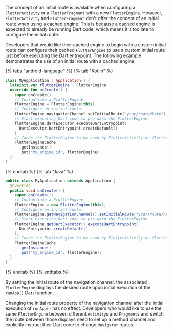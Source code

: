 The concept of an initial route is available when configuring a
`FlutterActivity` or a `FlutterFragment` with a new `FlutterEngine`.
However, `FlutterActivity` and `FlutterFragment` don't offer the
concept of an initial route when using a cached engine.
This is because a cached engine is expected to already be
running Dart code, which means it's too late to configure the
initial route.

Developers that would like their cached engine to begin
with a custom initial route can configure their cached
`FlutterEngine` to use a custom initial route just before
executing the Dart entrypoint. The following example
demonstrates the use of an initial route with a cached engine:

{% tabs "android-language" %}
{% tab "Kotlin" %}

```kotlin title="MyApplication.kt"
class MyApplication : Application() {
  lateinit var flutterEngine : FlutterEngine
  override fun onCreate() {
    super.onCreate()
    // Instantiate a FlutterEngine.
    flutterEngine = FlutterEngine(this)
    // Configure an initial route.
    flutterEngine.navigationChannel.setInitialRoute("your/route/here");
    // Start executing Dart code to pre-warm the FlutterEngine.
    flutterEngine.dartExecutor.executeDartEntrypoint(
      DartExecutor.DartEntrypoint.createDefault()
    )
    // Cache the FlutterEngine to be used by FlutterActivity or FlutterFragment.
    FlutterEngineCache
      .getInstance()
      .put("my_engine_id", flutterEngine)
  }
}
```

{% endtab %}
{% tab "Java" %}

```java title="MyApplication.java"
public class MyApplication extends Application {
  @Override
  public void onCreate() {
    super.onCreate();
    // Instantiate a FlutterEngine.
    flutterEngine = new FlutterEngine(this);
    // Configure an initial route.
    flutterEngine.getNavigationChannel().setInitialRoute("your/route/here");
    // Start executing Dart code to pre-warm the FlutterEngine.
    flutterEngine.getDartExecutor().executeDartEntrypoint(
      DartEntrypoint.createDefault()
    );
    // Cache the FlutterEngine to be used by FlutterActivity or FlutterFragment.
    FlutterEngineCache
      .getInstance()
      .put("my_engine_id", flutterEngine);
  }
}
```

{% endtab %}
{% endtabs %}

By setting the initial route of the navigation channel, the associated
`FlutterEngine` displays the desired route upon initial execution of the
`runApp()` Dart function.

Changing the initial route property of the navigation channel
after the initial execution of `runApp()` has no effect.
Developers who would like to use the same `FlutterEngine`
between different `Activity`s and `Fragment`s and switch
the route between those displays need to set up a method channel and
explicitly instruct their Dart code to change `Navigator` routes.
